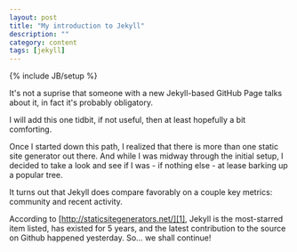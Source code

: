 ```yaml
---
layout: post
title: "My introduction to Jekyll"
description: ""
category: content
tags: [jekyll]
---
```

{% include JB/setup %}

It's not a suprise that someone with a new Jekyll-based GitHub Page talks about it, in fact it's probably obligatory. 

I will add this one tidbit, if not useful, then at least hopefully a bit comforting.

Once I started down this path, I realized that there is more than one static site generator out there. And while I was midway through the initial setup, I decided to take a look and see if I was - if nothing else - at lease barking up a popular tree.

It turns out that Jekyll does compare favorably on a couple key metrics: community and recent activity.

According to [http://staticsitegenerators.net/][1], Jekyll is the most-starred item listed, has existed for 5 years, and the latest contribution to the source on Github happened yesterday. So... we shall continue!

[1]: http://staticsitegenerators.net/